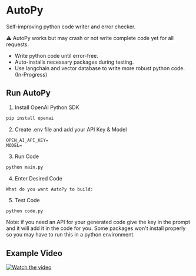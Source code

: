 # AutoPy

Self-improving python code writer and error checker.

⚠️ AutoPy works but may crash or not write complete code yet for all requests.

- Write python code until error-free.
- Auto-installs necessary packages during testing.
- Use langchain and vector database to write more robust python code. (In-Progress)

## Run AutoPy

1. Install OpenAI Python SDK

```python
pip install openai
```
2. Create .env file and add your API Key & Model
```env
OPEN_AI_API_KEY=
MODEL=
```

3. Run Code

```bash
python main.py
```

4. Enter Desired Code

```
What do you want AutoPy to build:
```

5. Test Code

```bash
python code.py
```

Note: if you need an API for your generated code give the key in the prompt and it will add it in the code for you. Some packages won't install properly so you may have to run this in a python environment.

## Example Video

[![Watch the video](https://i.ytimg.com/vi/-o1XOOskJ6k/hqdefault.jpg?sqp=-oaymwEjCNACELwBSFryq4qpAxUIARUAAAAAGAElAADIQj0AgKJDeAE=&rs=AOn4CLAbh3IHU0jVXRtogqlznUhTZLWxVQ)](https://youtu.be/-o1XOOskJ6k)
